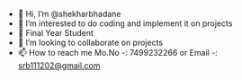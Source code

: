 - 👋 Hi, I’m @shekharbhadane
- 👀 I’m interested to do coding and implement it on projects
- 🌱 Final Year Student
- 💞️ I’m looking to collaborate on projects 
- 📫 How to reach me Mo.No -: 7499232266 or Email -: srb111202@gmail.com

<!---
shekharbhadane/shekharbhadane is a ✨ special ✨ repository because its `README.md` (this file) appears on your GitHub profile.
You can click the Preview link to take a look at your changes.
--->
